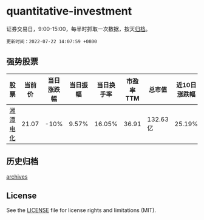 # quantitative-investment

证券交易日，9:00-15:00，每半时抓取一次数据，按天[归档](archives)。

`更新时间：2022-07-22 14:07:59 +0800`

## 强势股票

|股票|当前价|当日涨跌幅|当日振幅|当日换手率|市盈率TTM|总市值|近10日涨跌幅|
|----|----|----|----|----|----|----|----|
|[湘潭电化](https://xueqiu.com/S/SZ002125)|21.07|-10%|9.57%|16.05%|36.91|132.63亿|25.19%|

## 历史归档

[archives](archives)

## License

See the [LICENSE](LICENSE) file for license rights and limitations (MIT).